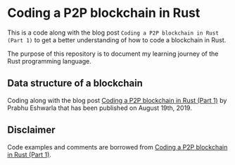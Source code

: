 # Coding a P2P blockchain in Rust

This is a code along with the blog post `Coding a P2P blockchain in Rust (Part 1)` to get a better understanding of how to code a blockchain in Rust.

The purpose of this repository is to document my learning journey of the Rust programming language.

## Data structure of a blockchain

Coding along with the blog post [Coding a P2P blockchain in Rust (Part 1)](https://medium.com/@prabhueshwarla/coding-a-p2p-blockchain-in-rust-part-1-2ecc8f6005ea) by Prabhu Eshwarla that has been published on August 19th, 2019.


## Disclaimer

Code examples and comments are borrowed from [Coding a P2P blockchain in Rust (Part 1)](https://medium.com/@prabhueshwarla/coding-a-p2p-blockchain-in-rust-part-1-2ecc8f6005ea).
